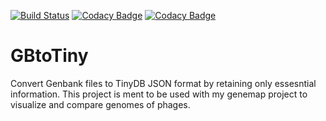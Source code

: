 [![Build Status](https://travis-ci.org/gregyjames/GBtoTiny.svg?branch=master)](https://travis-ci.org/gregyjames/GBtoTiny)
[![Codacy Badge](https://api.codacy.com/project/badge/Grade/04aa5617b153438db6ea9560cdd13190)](https://www.codacy.com/app/madra.uc/GBtoTiny?utm_source=github.com&amp;utm_medium=referral&amp;utm_content=gregyjames/GBtoTiny&amp;utm_campaign=Badge_Grade)
[![Codacy Badge](https://api.codacy.com/project/badge/Coverage/04aa5617b153438db6ea9560cdd13190)](https://www.codacy.com/app/madra.uc/GBtoTiny?utm_source=github.com&utm_medium=referral&utm_content=gregyjames/GBtoTiny&utm_campaign=Badge_Coverage)

# GBtoTiny
Convert Genbank files to TinyDB JSON format by retaining only essesntial information. This project is ment to be used with my genemap project to visualize and compare genomes of phages.
